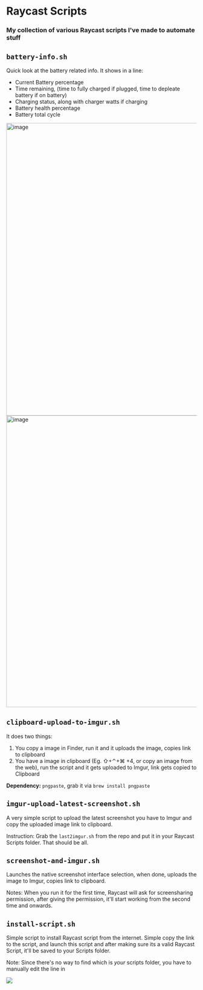 # Raycast Scripts

### My collection of various Raycast scripts I've made to automate stuff

## `battery-info.sh`

Quick look at the battery related info. It shows in a line:

* Current Battery percentage
* Time remaining, (time to fully charged if plugged, time to depleate battery if on battery)
* Charging status, along with charger watts if charging
* Battery health percentage
* Battery total cycle
<img width="771" alt="image" src="https://user-images.githubusercontent.com/8825262/219951079-ac917aef-2772-4d64-b931-0acbdd5c5876.png">
<img width="769" alt="image" src="https://user-images.githubusercontent.com/8825262/219951277-3dd27ef5-c987-4287-adb3-38cd86997f8a.png">


## `clipboard-upload-to-imgur.sh`

It does two things:

1. You copy a image in Finder, run it and it uploads the image, copies link to clipboard
2. You have a image in clipboard (Eg. ⇧+⌃+⌘ +4, or copy an image from the web), run the script and it gets uploaded to Imgur, link gets copied to Clipboard

**Dependency:** `pngpaste`, grab it via `brew install pngpaste`

## `imgur-upload-latest-screenshot.sh`

A very simple script to upload the latest screenshot you have to Imgur and copy the uploaded image link to clipboard.

Instruction: Grab the `last2imgur.sh` from the repo and put it in your Raycast Scripts folder. That should be all.

## `screenshot-and-imgur.sh`

Launches the native screenshot interface selection, when done, uploads the image to Imgur, copies link to clipboard.

Notes: When you run it for the first time, Raycast will ask for screensharing permission, after giving the permission, it'll start working from the second time and onwards.

## `install-script.sh`

Simple script to install Raycast script from the internet. Simple copy the link to the script, and launch this script and after making sure its a valid Raycast Script, it'll be saved to your Scripts folder.

Note: Since there's no way to find which is *your* scripts folder, you have to manually edit the line in


![](https://i.imgur.com/ntskPP8.gif)
